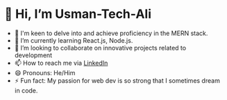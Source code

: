 # 👋 Hi, I’m Usman-Tech-Ali
- 👀 I'm keen to delve into and achieve proficiency in the MERN stack.
- 🌱 I’m currently learning React.js, Node.js.
- 💞️ I’m looking to collaborate on innovative projects related to development
- 📫 How to reach me via [LinkedIn](https://www.linkedin.com/in/usman-ali-6bb4972a0/)
- 😄 Pronouns: He/Him
- ⚡ Fun fact: My passion for web dev is so strong that I sometimes dream in code.

<!---
Usman-Tech-Ali/Usman-Tech-Ali is a ✨ special ✨ repository because its `README.md` (this file) appears on your GitHub profile.
You can click the Preview link to take a look at your changes.
--->
